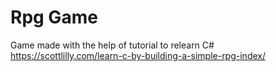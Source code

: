 # Rpg Game

Game made with the help of tutorial to relearn C# 
https://scottlilly.com/learn-c-by-building-a-simple-rpg-index/
